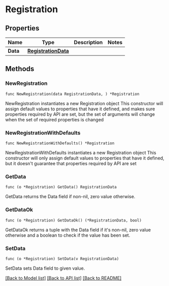 # Registration

## Properties

Name | Type | Description | Notes
------------ | ------------- | ------------- | -------------
**Data** | [**RegistrationData**](RegistrationData.md) |  | 

## Methods

### NewRegistration

`func NewRegistration(data RegistrationData, ) *Registration`

NewRegistration instantiates a new Registration object
This constructor will assign default values to properties that have it defined,
and makes sure properties required by API are set, but the set of arguments
will change when the set of required properties is changed

### NewRegistrationWithDefaults

`func NewRegistrationWithDefaults() *Registration`

NewRegistrationWithDefaults instantiates a new Registration object
This constructor will only assign default values to properties that have it defined,
but it doesn't guarantee that properties required by API are set

### GetData

`func (o *Registration) GetData() RegistrationData`

GetData returns the Data field if non-nil, zero value otherwise.

### GetDataOk

`func (o *Registration) GetDataOk() (*RegistrationData, bool)`

GetDataOk returns a tuple with the Data field if it's non-nil, zero value otherwise
and a boolean to check if the value has been set.

### SetData

`func (o *Registration) SetData(v RegistrationData)`

SetData sets Data field to given value.



[[Back to Model list]](../README.md#documentation-for-models) [[Back to API list]](../README.md#documentation-for-api-endpoints) [[Back to README]](../README.md)


